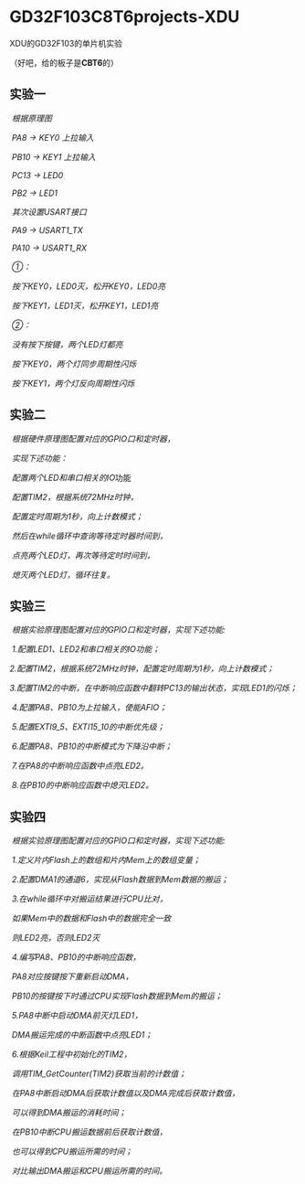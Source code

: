 # GD32F103C8T6projects-XDU
XDU的GD32F103的单片机实验

（好吧，给的板子是**CBT6**的）

## 实验一

​        *根据原理图*

​        *PA8  -> KEY0        上拉输入*

​        *PB10 -> KEY1        上拉输入*

​        *PC13 -> LED0*

​        *PB2  -> LED1*

​        *其次设置USART接口*

​        *PA9  -> USART1_TX*

​        *PA10 -> USART1_RX*

​        *①：*

​            *按下KEY0，LED0灭，松开KEY0，LED0亮*

​            *按下KEY1，LED1灭，松开KEY1，LED1亮*

​        *②：*

​            *没有按下按键，两个LED灯都亮*

​            *按下KEY0，两个灯同步周期性闪烁*

​            *按下KEY1，两个灯反向周期性闪烁*

## 实验二

​        *根据硬件原理图配置对应的GPIO口和定时器，*

​        *实现下述功能：*

​            *配置两个LED和串口相关的IO*功能

​            *配置TIM2，根据系统72MHz时钟，*

​            *配置定时周期为1秒，向上计数模式；*

​            *然后在while循环中查询等待定时器时间到，*

​            *点亮两个LED灯，再次等待定时时间到，*

​            *熄灭两个LED灯，循环往复。*

## 实验三

​        *根据实验原理图配置对应的GPIO口和定时器，实现下述功能:*

​            *1.配置LED1、LED2和串口相关的IO功能；*

​            *2.配置TIM2，根据系统72MHz时钟，配置定时周期为1秒，向上计数模式；*

​            *3.配置TIM2的中断，在中断响应函数中翻转PC13的输出状态，实现LED1的闪烁；*

​            *4.配置PA8、PB10为上拉输入，使能AFIO；*

​            *5.配置EXTI9_5、EXTI15_10的中断优先级；*

​            *6.配置PA8、PB10的中断模式为下降沿中断；*

​            *7.在PA8的中断响应函数中点亮LED2。*

​            *8.在PB10的中断响应函数中熄灭LED2。*

## 实验四

​        *根据实验原理图配置对应的GPIO口和定时器，实现下述功能:*

​            *1.定义片内Flash上的数组和片内Mem上的数组变量；*

​            *2.配置DMA1的通道6，实现从Flash数据到Mem数据的搬运；*

​            *3.在while循环中对搬运结果进行CPU比对，*

​           	*如果Mem中的数据和Flash中的数据完全一致*

​           	*则LED2亮，否则LED2灭*

​            *4.编写PA8、PB10的中断响应函数，*

​           	*PA8对应按键按下重新启动DMA，*

​           	*PB10的按键按下时通过CPU实现Flash数据到Mem的搬运；*

​           	*5.PA8中断中启动DMA前灭灯LED1，*

​          	*DMA搬运完成的中断函数中点亮LED1；*

​            *6.根据Keil工程中初始化的TIM2，*

​           	*调用TIM_GetCounter(TIM2)获取当前的计数值；*

​           	*在PA8中断启动DMA后获取计数值以及DMA完成后获取计数值，*

​           	*可以得到DMA搬运的消耗时间；*

​           	*在PB10中断CPU搬运数据前后获取计数值，*

​           	*也可以得到CPU搬运所需的时间；*

​           	*对比输出DMA搬运和CPU搬运所需的时间。*
